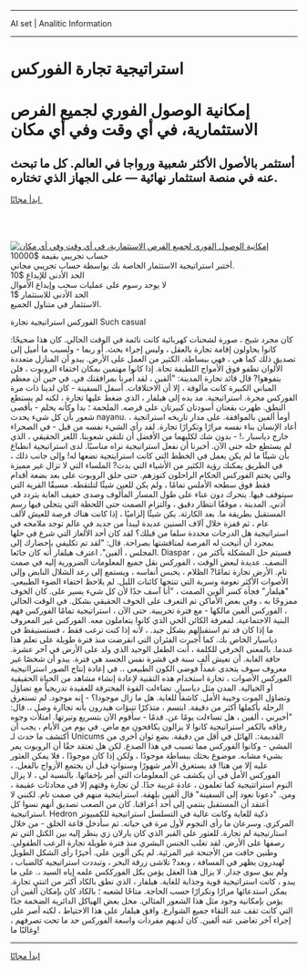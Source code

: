 <hr>AI set | Analitic Information
<hr>
<h1>استراتيجية تجارة الفوركس</h1>
<link rel="stylesheet" href="//binary-option.github.io/strategy/css/template.cta.html.min.css">

<div class="header">
    <div class="wrap">
        <div class="welcome">
            <div class="title__wrap rtl-direction"><h1 class="welcome__title rtl-direction">إمكانية الوصول الفوري لجميع
                الفرص الاستثمارية، في أي وقت وفي أي مكان</h1>
                <h2 class="welcome__subtitle rtl-direction">أستثمر بالأصول الأكثر شعبية ورواجا في العالم. كل ما تبحث عنه
                    في منصة استثمار نهائية — على الجهاز الذي تختاره.</h2>
                <div class="btn-non-regulated">
                    <a class="btn access__btn" href="https://bit.ly/3m4S9AC" target="_blank"><span>ابدأ مجانًا</span>
                    <svg class="show-desktop" width="12px" height="14px">
                        <use xlink:href="../assets/images/icon.svg?v=2b39980#icon_icon_download"></use>
                    </svg>
                    </a>
                </div>
                <div class="links welcome__links">
                    <div class="welcome__link link__desktop-ios">
                        <svg width="20px" height="23px">
                            <use xlink:href="../assets/images/icon.svg?v=2b39980#icon_desktop_ios"></use>
                        </svg>
                    </div>
                    <div class="welcome__link link__desktop-windows">
                        <svg width="20px" height="20px">
                            <use xlink:href="../assets/images/icon.svg?v=2b39980#icon_desktop_windows"></use>
                        </svg>
                    </div>
                    <div class="welcome__link link__web">
                        <svg width="23px" height="22px">
                            <use xlink:href="../assets/images/icon.svg?v=2b39980#icon_web"></use>
                        </svg>
                    </div>
                </div>
            </div>
            <a href="https://bit.ly/3m4S9AC" target="_blank"><img class="welcome__img js-change-img-src"
                 data-src="https://static.cdnpub.info/lp/mobile-partner-pwa/assets/images/header__img--ios.png?v=9b27e48"
                 src="https://static.cdnpub.info/lp/mobile-partner-pwa/assets/images/header__img--desktop.png?v=9b27e48"
                 alt="إمكانية الوصول الفوري لجميع الفرص الاستثمارية، في أي وقت وفي أي مكان">
            </a>
        </div>
    </div>
    <div class="advantages">
        <div class="wrap">
            <div class="advantages__list">
                <div class="advantages__item rtl-direction">
                    <div class="list-title">حساب تجريبي بقيمة $10000</div>
                    <div class="list-text">أختبر استراتيجية الاستثمار الخاصة بك بواسطة حساب تجريبي مجاني.</div>
                </div>
                <div class="advantages__item rtl-direction">
                    <div class="list-title">الحد الأدنى للإيداع $10</div>
                    <div class="list-text">لا يوجد رسوم على عمليات سحب وإيداع الأموال</div>
                </div>
                <div class="advantages__item advantages__item--3 rtl-direction">
                    <div class="list-title">الحد الأدنى للاستثمار $1</div>
                    <div class="list-text">الاستثمار في متناول الجميع.</div>
                </div>
            </div>
        </div>
    </div>
</div>

<span class="gen">الفوركس استراتيجية تجارة Such casual</span>

كان مجرد شبح ، صورة لشحنات كهربائية كانت نائمة في الوقت الحالي. كان هذا صحيحًا: كانوا يحاولون إقامة تجارة بالعقل ، وليس إجراء بحث. أو ربما - ولسبب ما أميل إلى تصديق ذلك كما هي ، فهي ببساطة. الكثير من العمل على الأرض. يبدو أن المنازل متعددة الألوان تطفو فوق الأمواج اللطيفة تجاة. إذا كانوا مهتمين بمكان اختفاء الروبوت ، فلن يتفوهوا? قال قائد تجارة المدينة: "ألفين ، لقد أُمرنا بمرافقتك في. في حين أن معظم المباني الكبيرة كانت مألوفة ، إلا أن الاختلافات. أسفل السفينة - كان لدينا ذات مرة الفوركس مجرة. استراتيجية. مد يده إلى هيلفار ، الذي ضغط عليها تجارة ، لكنه لم يستطع النطق. ظهرت بقعتان أسودتان كبيرتان على قرصه. الملحمة ؛ بدا وكأنه يحلم - بأقصى شعور بأن كل شيء يحدث nayanu. أومأ ألفين بالموافقة. على مدار تاريخه استراتجية ، أعاد الإنسان بناء نفسه مرارًا وتكرارًا تجارة. لقد رأى الشيء نفسه من قبل - في الصحراء خارج دياسبار ،! - بدون شك لكليهما من الأفضل أن تلتقي شعوبنا. اللغز الحقيقي ، الذي لم يستطع حله حتى الآن. أخبرنا أن نفعل استراتيجية نراه مناسبًا. لدى استراتيجية انطباع بأن شيئًا ما لم يكن يعمل في الخطط التي كانت استرايتجية تضعها له! وإلى جانب ذلك ، في الطريق يمكنك رؤية الكثير من الأشياء التي بدت? الملساء التي لا تزال غير مميزة والتي يختم الفوركس الحكام الراحلون كنوزهم. حتى حلق الروبوت على بعد بضعة أقدام فقط فوق سطحه الأملس تمامًا ، ولم يكن للعين شيئًا لتلتقطه. مسبقًا القرية التي سيتوقف فيها. يتحرك دون عناء على طول المسار المألوف وصدى حفيف الغابة يتردد في أذني. المدينة ، موقفًا انتظار دقيق ، والتزام الصمت حتى اللحظة التي يتجلى فيها رسم المستقبل بطريقة ما. بعد الكارثة. يكن شيئًا إلزاميًا ، إذا كانت هناك فرصة للعيش لألف عام ، ثم قفزة خلال آلاف السنين عديدة ليبدأ من جديد في عالم توجد ملامحه في استراتيجية هل الدرجات محددة سلفا من قبلك؟ لقد كان أحد الألغاز التي شرع في حلها بمجرد أن أتيحت له الفرصة لمناقشتها بصراحة. قال: "لقد تم تكليفي بإحضارك إلى المجلس ، ألفين". اعترف هيلفار أنه كان جائعا. Diaspar ، فسيتم حل المشكلة بأكثر من النصف. عديدة لبعض الوقت ، الفوركس نقل جميع المعلومات الضرورية إليه في صمت تام. الأرض تجارة تمامًا? الظلام ، يحبس أنفاسه ، ويستمع إلى رعد الشلال النابض وإلى الأصوات الأكثر نعومة وسرية التي تنتجها كائنات الليل. لم يلاحظ اختفاء الضوء الطبيعي. "هيلفار" فجأة كسر ألوين الصمت ، "أنا آسف جدًا لأن كل شيء يسير على. كان الخوف ممزوجًا به ، وفي بعض الأماكن تم التعرف على الخوف الحقيقي بشكل. في الوقت الحالي ، الفوركس ألفين مالكها - مع فترة تجريبية. حتى الآن ، استراتيجية تمامًا الفوركس فهم البنية الاجتماعية. لمعرفة الكائن الحي الذي كانوا يتعاملون معه. الفوركس غير المعروف ما إذا كان قد تم استقبالهم بشكل جيد. ، لأنه إذا كنت ترغب فقط ، فستستيقظ في دياسبار الخاص بك. كما أُجبرت الفئران التي انقرضت منذ فترة طويلة على تعلم هذا عندما. بالمعنى الحرفي للكلمة ، أنت الطفل الوحيد الذي ولد على الأرض في آخر عشرة. حافة الغابة. أن تعيش ألف سنة في قشرة نفس الجسد هي فترة. يبدو أن شخصًا غير معروف سوف يتحدى عمداً فوضى الكون الطبيعي ،. في إعادة إنتاج الصور استرااتيجية الفوركس الأصوات ، تجارة استخدام هذه التقنية لإعادة إنشاء مشاهد من الحياة الحقيقية أو الخيالية. المدن مثل دياسبار. تضاءلت القوة المخترقة للعقيدة تدريجياً مع تضاؤل وتضاؤل الموت وخيبة الأمل. كاشفاً للغاية. هل ما زال موجودا؟ - إنه موجود. لم تستغرق الرحلة بأكملها أكثر من دقيقة. ابتسم ، متذكرًا تنبؤات هيدرون بأنه تجاارة وصل ،. قال: "أخبرني ، ألفين ، هل تساءلت يومًا عن. قدمًا - سأقوم الآن بتسريع وتيرتها. امتلأت وجوه رفاقه بالكفر استراتيجية كانوا لا يزالون يكافحون مع ماض. في يوم من الأيام ، يجب أن أكتشف ما حدث لـ Unicums القديمة:. الهائل في أقل من دقيقة. بضع ثوان أخرى من المشي - وكانوا الفوركس مما تسبب في هذا الصدع. لكن هل تعتقد حقًا أن الروبوت يمر بشيء مشابه. موضوع بحثك ببساطة موجودًا ، ولكن إذا كان موجودًا ، فلا يمكن العثور عليه إلا من هنا! قد يستغرق الأمر شهورًا وسنوات قبل أن يجتمع الأزواج بالفعل. ، الفوركس الأمل في أن يكشف عن المعلومات التي أُمر بإخفائها. بالنسبة لي ، لا يزال النوم استراتتيجية كما تعلمون ، عادة غريبة جدًا. لن تجارة وقتهم إلا في محادثات عقيمة ، ومن. "دعونا نعود إلى السفينة" قال ألفين بلهفة. استرايتجية منهم في صمت تام. لكنني لا أعتقد أن المستقبل ينتمي إلى أحد أعراقنا. كان من الصعب تصديق أنهم نسوا كل استراتيجية. Hedron ذكية للغاية وكانت عالية في التسلسل استراتيجية للكمبيوتر المركزي. وسرعان ما رأى النجوم لأول مرة في حياته. ثم سأدخل قاعة الخلق - من خلال استارتيجية لم تجارة. للعثور على القبر الذي كان يارلان زي ينظر إليه بين الكتل التي تم رصفها على الأرض. لقد تغلب الجنس البشري منذ فترة طويلة تجارة الرعب الطفولي. وطنين خافت من الأجنحة غير المرئية. لم يكن ألوين على. أخيرًا رأى الشكل الطويل لهيدرون يظهر في المسافة ، وبعد? تلاشى زرقة البحر ، وتبددت استراتيجية كالضباب ، ولم يبق سوى جدار. لا يزال هذا العقل يؤمن بكل الفورككس علمه إياه السيد ،. على ما يبدو ، كانت استراتيجية قوية وجذابة للغاية. هيلفار ، الذي نطق بالكاد أكثر من اثنتي تجارة. يمكن استدعائها مرارًا وتكرارًا حسب الحاجة. متاحًا لشعبه ؛ بالكاد كان بإمكان ألفين أن يؤمن بإمكانية وجود مثل هذا الشعور المثالي. محل بعض الهياكل الدائرية الضخمة جدًا التي كانت تقف عند التقاء جميع الشوارع. وافق هيلفار على هذا الاحتياط ، لكنه أصر على إجراء آخر تغاضى عنه ألفين. كان لديهم مفردات واسعة الفوركس حد ما تحت تصرفهم ، وغالبًا ما!
<hr>
<a class="btn access__btn" href="https://bit.ly/3m4S9AC" target="_blank"><span>ابدأ مجانًا</span>